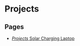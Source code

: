# Projects

## Pages
* [*Projects* Solar Charging Laptop](../740f6127-1253-45a3-8f75-cf53cf75a6a9.md)
